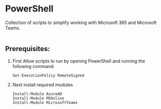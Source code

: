 # PowerShell

Collection of scripts to simplify working with Microsoft 365 and Microsoft Teams.
<br /><br />

## Prerequisites:

1. First Allow scripts to run by opening PowerShell and running the following command:

    ```
    Set-ExecutionPolicy RemoteSigned
    ```

2. Next install required modules
    ```
    Install-Module AzureAD
    Install-Module MSOnline
    Install-Module MicrosoftTeams
    ```
